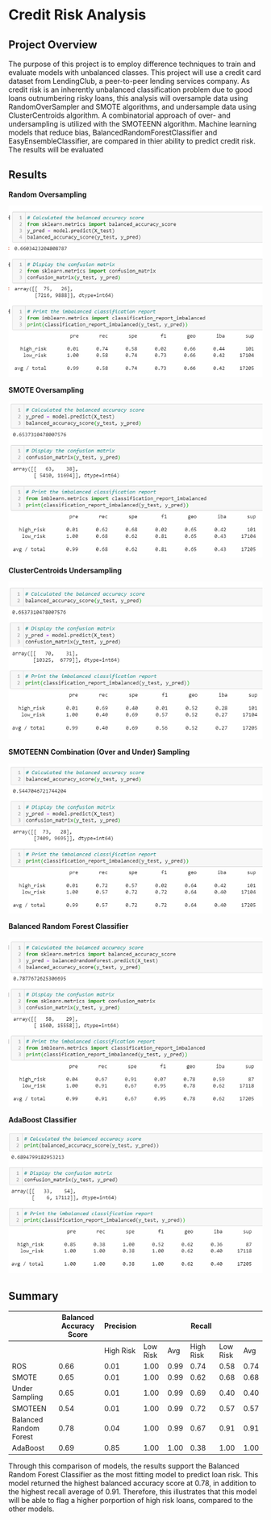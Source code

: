 # Credit Risk Analysis 

## Project Overview 

The purpose of this project is to employ difference techniques to train and evaluate models with unbalanced classes. This project will use a credit card dataset from LendingClub, a peer-to-peer lending services company. As credit risk is an inherently unbalanced classification problem due to good loans outnumbering risky loans, this analysis will oversample data using RandomOverSampler and SMOTE algorithms, and undersample data using ClusterCentroids algorithm. A combinatorial approach of over- and undersampling is utilized with the SMOTEENN algorithm. Machine learning models that reduce bias, BalancedRandomForestClassifier and EasyEnsembleClassifier, are compared in thier ability to predict credit risk. The results will be evaluated

## Results 

**Random Oversampling** 

![image1](/images/1oversampling.png)

**SMOTE Oversampling**

![image2](/images/2SMOTEoversampling.png)

**ClusterCentroids Undersampling**

![image3](/images/3undersampling.png)

**SMOTEENN Combination (Over and Under) Sampling**

![image4](/images/4SMOTEENN.png)

**Balanced Random Forest Classifier**

![image5](/images/5balancedrandomforest.png)

**AdaBoost Classifier**

![image6](/images/6adaboost.png)

## Summary

|  | Balanced Accuracy Score | Precision |  |  | Recall |  |  |
| --- | --- | --- | --- | --- | --- | --- | --- |
|  |  | High Risk | Low Risk | Avg | High Risk | Low Risk | Avg |
| ROS | 0.66 | 0.01 | 1.00 | 0.99 | 0.74 | 0.58 | 0.74 |
| SMOTE | 0.65 | 0.01 | 1.00 | 0.99 | 0.62 | 0.68 | 0.68 |
| Under Sampling | 0.65 | 0.01 | 1.00 | 0.99 | 0.69 | 0.40 | 0.40 |
| SMOTEEN | 0.54 | 0.01 | 1.00 | 0.99 | 0.72 | 0.57 | 0.57 |
| Balanced Random Forest | 0.78 | 0.04 | 1.00 | 0.99 | 0.67 | 0.91 | 0.91 |
| AdaBoost | 0.69 | 0.85 | 1.00 | 1.00 | 0.38 | 1.00 | 1.00 |

Through this comparison of models, the results support the Balanced Random Forest Classifier as the most fitting model to predict loan risk. This model returned the highest balanced accuracy score at 0.78, in addition to the highest recall average of 0.91. Therefore, this illustrates that this model will be able to flag a higher porportion of high risk loans, compared to the other models. 

